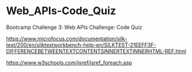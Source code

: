 # Web_APIs-Code_Quiz
Bootcamp Challenge 3: Web APIs Challenge: Code Quiz




https://www.microfocus.com/documentation/silk-test/200/en/silktestworkbench-help-en/SILKTEST-21EEFF3F-DIFFERENCEBETWEENTEXTCONTENTSINNERTEXTINNERHTML-REF.html

https://www.w3schools.com/jsref/jsref_foreach.asp